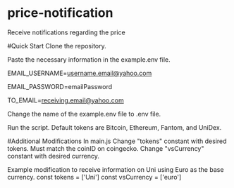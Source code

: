 # price-notification
Receive notifications regarding the price

#Quick Start
Clone the repository.

Paste the necessary information in the example.env file.

EMAIL_USERNAME=username.email@yahoo.com

EMAIL_PASSWORD=emailPassword

TO_EMAIL=receiving.email@yahoo.com

Change the name of the example.env file to .env file.

Run the script. Default tokens are Bitcoin, Ethereum, Fantom, and UniDex.

#Additional Modifications
In main.js
  Change "tokens" constant with desired tokens. Must match the coinID on coingecko.
  Change "vsCurrency" constant with desired currency.
  
Example modification to receive information on Uni using Euro as the base currency.
    const tokens = ['Uni']
    const vsCurrency = ['euro']
